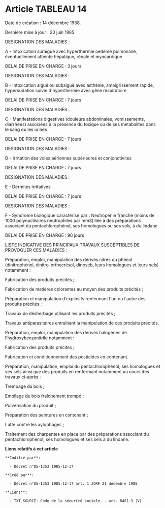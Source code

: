 # Article TABLEAU 14

Date de création : 14 décembre 1938. 

Dernière mise à jour : 23 juin 1985

DESIGNATION DES MALADIES :

A - Intoxication suraiguë avec hyperthermie oedème pulmonaire, éventuellement atteinte hépatique, rénale et myocardique

DELAI DE PRISE EN CHARGE : 3 jours

DESIGNATION DES MALADIES :

B - Intoxication aiguë ou subaiguë avec asthénie, amaigrissement rapide, hypersudation suivie d'hyperthermie avec gêne
respiratoire

DELAI DE PRISE EN CHARGE : 7 jours

DESIGNATION DES MALADIES :

C - Manifestations digestives (douleurs abdominales, vomissements, diarrhées) associées à la présence du toxique ou de ses
métabolites dans le sang ou les urines

DELAI DE PRISE EN CHARGE : 7 jours

DESIGNATION DES MALADIES :

D - Irritation des voies aériennes supérieures et conjonctivites 

DELAI DE PRISE EN CHARGE : 7 jours

DESIGNATION DES MALADIES :

E - Dermites irritatives

DELAI DE PRISE EN CHARGE : 7 jours

DESIGNATION DES MALADIES :

F - Syndrome biologique caractérisé par : Neutropénie franche (moins de 1000 polynucléaires neutrophiles par mm3) liée à des
préparations associant du pentachlorophénol, ses homologues ou ses sels, à du lindane

DELAI DE PRISE EN CHARGE : 90 jours

LISTE INDICATIVE DES PRINCIPAUX TRAVAUX SUSCEPTIBLES DE PROVOQUER CES MALADIES :

Préparation, emploi, manipulation des dérivés nitrés du phénol (dinitrophénol, dinitro-orthocrésol, dinoseb, leurs homologues
et leurs sels) notamment :

Fabrication des produits précités ;

Fabrication de matières colorantes au moyen des produits      précités ; 

Préparation et manipulation d'explosifs renfermant l'un ou      l'autre des produits précités ; 

Travaux de désherbage utilisant les produits précités ;

Travaux antiparasitaires entraînant la manipulation de ces      produits précités.

Préparation, emploi, manipulation des dérivés halogénés de l'hydroxybenzonitrile notamment :

Fabrication des produits précités ;

Fabrication et conditionnement des pesticides en contenant.

Préparation, manipulation, emploi du pentachlorophénol, ses homologues et ses sels ainsi que des produits en renfermant
notamment au cours des travaux ci-après :

Trempage du bois ;

Empilage du bois fraîchement trempé ;

Pulvérisation du produit ;

Préparation des peintures en contenant ;

Lutte contre les xylophages ; 

Traitement des charpentes en place par des préparations      associant du pentachlorophénol, ses homologues et ses sels à du
lindane.

**Liens relatifs à cet article**

	**Codifié par**:

	  - Décret n°85-1353 1985-12-17

	**Créé par**:

	  - Décret n°85-1353 1985-12-17 art. 1 JORF 21 décembre 1985

	**Liens**:

	  - TXT_SOURCE: Code de la sécurité sociale. - art. R461-3 (V)
